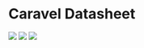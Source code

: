 # Caravel Datasheet

<img src="https://svg.wavedrom.com/{signal:[{name:'clk',wave:'p......'},{name:'bus',wave:'x.34.5x',data:'head body tail'},{name:'wire',wave:'0.1..0.'}]}"/>
<img src="https://svg.wavedrom.com/{reg: [{name: 'rxtx[7:0]', bits: 8},{'bits': 24}]}"/>

<img src="https://svg.wavedrom.com/{reg: [{name: 'rxtx[7:0]', bits: 8},{'bits': 24},], config: {hspace: 400, bits: 32, lanes: 1 }, options: {hspace: 400, bits: 32, lanes: 1}}"/>
